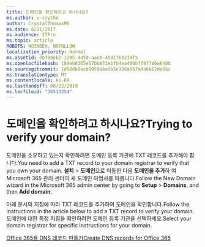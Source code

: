 ```yaml
---
title: 도메인을 확인하려고 하시나요?
ms.author: v-crytho
author: CrystalThomasMS
ms.date: 8/21/2017
ms.audience: ITPro
ms.topic: article
ROBOTS: NOINDEX, NOFOLLOW
localization_priority: Normal
ms.assetid: ebf00eb2-1205-4d5d-aae0-4581766234f5
ms.openlocfilehash: 189eb0365e57bb872e1fb4ea400bff0f786e640b
ms.sourcegitcommit: 1d98db8acb9959aba3b5e308a567ade6b62da56c
ms.translationtype: MT
ms.contentlocale: ko-KR
ms.lasthandoff: 08/22/2019
ms.locfileid: "36533254"
---
```

# <a name="trying-to-verify-your-domain"></a><span data-ttu-id="f1894-102">도메인을 확인하려고 하시나요?</span><span class="sxs-lookup"><span data-stu-id="f1894-102">Trying to verify your domain?</span></span>

<span data-ttu-id="f1894-103">도메인을 소유하고 있는지 확인하려면 도메인 등록 기관에 TXT 레코드를 추가해야 합니다.</span><span class="sxs-lookup"><span data-stu-id="f1894-103">You need to add a TXT record to your domain registrar to verify that you own your domain.</span></span> <span data-ttu-id="f1894-104">**설치** \> **도메인**으로 이동한 다음 **도메인을 추가**하 여 Microsoft 365 관리 센터의 새 도메인 마법사를 따릅니다.</span><span class="sxs-lookup"><span data-stu-id="f1894-104">Follow the New Domain wizard in the Microsoft 365 admin center by going to **Setup** \> **Domains**, and then **Add domain**.</span></span> 
  
<span data-ttu-id="f1894-105">아래 문서의 지침에 따라 TXT 레코드를 추가하여 도메인을 확인합니다.</span><span class="sxs-lookup"><span data-stu-id="f1894-105">Follow the instructions in the article below to add a TXT record to verify your domain.</span></span> <span data-ttu-id="f1894-106">도메인에 대한 특정 지침을 확인하려면 도메인 등록 기관을 선택하세요.</span><span class="sxs-lookup"><span data-stu-id="f1894-106">Select your domain registrar for specific instructions for your domain.</span></span>
  
[<span data-ttu-id="f1894-107">Office 365용 DNS 레코드 만들기</span><span class="sxs-lookup"><span data-stu-id="f1894-107">Create DNS records for Office 365</span></span>](https://support.office.com/article/Create-DNS-records-for-Office-365-when-you-manage-your-DNS-records-B0F3FDCA-8A80-4E8E-9EF3-61E8A2A9AB23.aspx)
  


